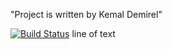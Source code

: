 "Project is written by Kemal Demirel"

[![Build Status](https://travis-ci.com/kemaldemirel1999/kemaldemirel.svg?branch=main)](https://travis-ci.com/kemaldemirel1999/kemaldemirel)
line of text